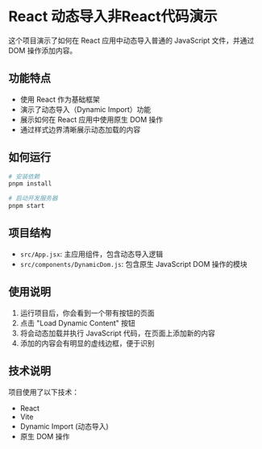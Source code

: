 # React 动态导入非React代码演示

这个项目演示了如何在 React 应用中动态导入普通的 JavaScript 文件，并通过 DOM 操作添加内容。

## 功能特点

- 使用 React 作为基础框架
- 演示了动态导入（Dynamic Import）功能
- 展示如何在 React 应用中使用原生 DOM 操作
- 通过样式边界清晰展示动态加载的内容

## 如何运行

```bash
# 安装依赖
pnpm install

# 启动开发服务器
pnpm start
```

## 项目结构

- `src/App.jsx`: 主应用组件，包含动态导入逻辑
- `src/components/DynamicDom.js`: 包含原生 JavaScript DOM 操作的模块

## 使用说明

1. 运行项目后，你会看到一个带有按钮的页面
2. 点击 "Load Dynamic Content" 按钮
3. 将会动态加载并执行 JavaScript 代码，在页面上添加新的内容
4. 添加的内容会有明显的虚线边框，便于识别

## 技术说明

项目使用了以下技术：
- React
- Vite
- Dynamic Import (动态导入)
- 原生 DOM 操作
